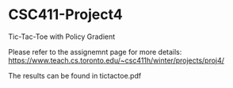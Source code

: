 # CSC411-Project4
Tic-Tac-Toe with Policy Gradient

Please refer to the assignemnt page for more details: https://www.teach.cs.toronto.edu/~csc411h/winter/projects/proj4/

The results can be found in tictactoe.pdf
